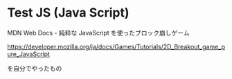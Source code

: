 # Test JS (Java Script)
MDN Web Docs - 純粋な JavaScript を使ったブロック崩しゲーム

https://developer.mozilla.org/ja/docs/Games/Tutorials/2D_Breakout_game_pure_JavaScript

を自分でやったもの
